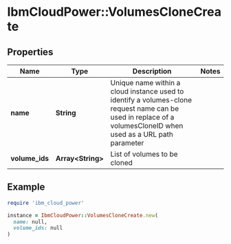 # IbmCloudPower::VolumesCloneCreate

## Properties

| Name | Type | Description | Notes |
| ---- | ---- | ----------- | ----- |
| **name** | **String** | Unique name within a cloud instance used to identify a volumes-clone request name can be used in replace of a volumesCloneID when used as a URL path parameter  |  |
| **volume_ids** | **Array&lt;String&gt;** | List of volumes to be cloned |  |

## Example

```ruby
require 'ibm_cloud_power'

instance = IbmCloudPower::VolumesCloneCreate.new(
  name: null,
  volume_ids: null
)
```

